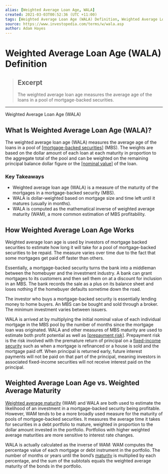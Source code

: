 ```yaml
---
alias: [Weighted Average Loan Age, WALA]
created: 2021-03-03T00:52:36 (UTC +11:00)
tags: [Weighted Average Loan Age (WALA) Definition, Weighted Average Loan Age (WALA)]
source: https://www.investopedia.com/terms/w/wala.asp
author: Adam Hayes
---
```


# Weighted Average Loan Age (WALA) Definition

> ## Excerpt
> The weighted average loan age measures the average age of the loans in a pool of mortgage-backed securities.

---

Weighted Average Loan Age (WALA)
## What Is Weighted Average Loan Age (WALA)?

The weighted average loan age (WALA) measures the average age of the loans in a pool of [[mortgage-backed securities]](https://www.investopedia.com/terms/m/mbs.asp) (MBS). The weights are based on the dollar amount of each loan at each maturity in proportion to the aggregate total of the pool and can be weighted on the remaining principal balance dollar figure or the [[nominal value]](https://www.investopedia.com/terms/n/nominalvalue.asp) of the loan.

### Key Takeaways

-   Weighted average loan age (WALA) is a measure of the maturity of the mortgages in a mortgage-backed security (MBS).
-   WALA is dollar-weighted based on mortgage size and time left until it matures (usually in months).
-   WALA is computed as the mathematical inverse of weighted average maturity (WAM), a more common estimation of MBS profitability.

## How Weighted Average Loan Age Works

Weighted average loan age is used by investors of mortgage backed securities to estimate how long it will take for a pool of mortgage-backed securities to be repaid. The measure varies over time due to the fact that some mortgages get paid off faster than others.

Essentially, a mortgage-backed security turns the bank into a middleman between the homebuyer and the investment industry. A bank can grant mortgages to its customers and then sell them on at a discount for inclusion in an MBS. The bank records the sale as a plus on its balance sheet and loses nothing if the homebuyer defaults sometime down the road.

The investor who buys a mortgage-backed security is essentially lending money to home buyers. An MBS can be bought and sold through a broker. The minimum investment varies between issuers.

WALA is arrived at by multiplying the initial nominal value of each individual mortgage in the MBS pool by the number of months since the mortgage loan was originated. WALA and other measures of MBS maturity are used to estimate both profit potential as well as [[prepayment risk]](https://www.investopedia.com/terms/p/prepaymentrisk.asp). Prepayment risk is the risk involved with the premature return of principal on a [fixed-income security](https://www.investopedia.com/terms/f/fixed-incomesecurity.asp) such as when a mortgage is refinanced or a house is sold and the mortgage paid off. When principal is returned early, future interest payments will not be paid on that part of the principal, meaning investors in associated fixed-income securities will not receive interest paid on the principal.

## Weighted Average Loan Age vs. Weighted Average Maturity

[Weighted average maturity](https://www.investopedia.com/terms/w/weightedaveragematurity.asp) (WAM) and WALA are both used to estimate the likelihood of an investment in a mortgage-backed security being profitable. However, WAM tends to be a more broadly used measure for the maturity of pools of mortgage-backed securities. It measures the average time it takes for securities in a debt portfolio to mature, weighted in proportion to the dollar amount invested in the portfolio. Portfolios with higher weighted average maturities are more sensitive to interest rate changes.

WALA is actually calculated as the inverse of WAM: WAM computes the percentage value of each mortgage or debt instrument in the portfolio. The number of months or years until the bond’s [maturity](https://www.investopedia.com/terms/m/maturity.asp) is multiplied by each percentage, and the sum of the subtotals equals the weighted average maturity of the bonds in the portfolio.
